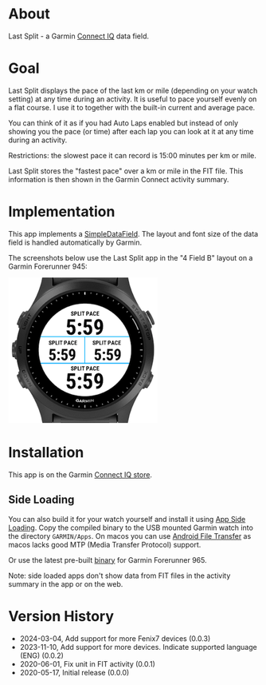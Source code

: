 # About

Last Split - a Garmin [Connect IQ](https://developer.garmin.com/connect-iq/overview/) data field.

# Goal

Last Split displays the pace of the last km or mile (depending on your watch setting) at any time during an activity. It is useful to pace yourself evenly on a flat course. I use it to together with the built-in current and average pace.

You can think of it as if you had Auto Laps enabled but instead of only showing you the pace (or time) after each lap you can look at it at any time during an activity.

Restrictions: the slowest pace it can record is 15:00 minutes per km or mile.

Last Split stores the "fastest pace" over a km or mile in the FIT file. This information is then shown in the Garmin Connect activity summary.

# Implementation

This app implements a [SimpleDataField](https://developer.garmin.com/connect-iq/api-docs/Toybox/WatchUi/SimpleDataField.html). The layout and font size of the data field is handled automatically by Garmin.

The screenshots below use the Last Split app in the "4 Field B" layout on a Garmin Forerunner 945:

![0](./screenshot/0.png)

# Installation

This app is on the Garmin [Connect IQ store](https://apps.garmin.com/en-US/apps/54f85cc9-a908-4a04-8642-f71663de200f).

## Side Loading

You can also build it for your watch yourself and install it using [App Side Loading](https://developer.garmin.com/connect-iq/programmers-guide/getting-started). Copy the compiled binary to the USB mounted Garmin watch into the directory `GARMIN/Apps`. On macos you can use [Android File Transfer](https://www.android.com/filetransfer/) as macos lacks good MTP (Media Transfer Protocol) support.

Or use the latest pre-built [binary](./build/garminlastsplit.prg) for Garmin Forerunner 965.

Note: side loaded apps don't show data from FIT files in the activity summary in the app or on the web.

# Version History

- 2024-03-04, Add support for more Fenix7 devices (0.0.3)
- 2023-11-10, Add support for more devices. Indicate supported language (ENG) (0.0.2)
- 2020-06-01, Fix unit in FIT activity (0.0.1)
- 2020-05-17, Initial release (0.0.0)
